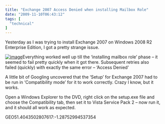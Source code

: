 ```yaml
---
title: "Exchange 2007 Access Denied when installing Mailbox Role"
date: "2009-11-10T06:43:12"
tags: [
  "technical"
]
---
```

Yesterday as I was trying to install Exchange 2007 on Windows 2008 R2 Enterprise Edition, I got a pretty strange issue.

[![image](image_thumb.png "image")](https://kapie.com/content/binary/WindowsLiveWriter/Exchange2007AccessDeniedwheninstallingMa_5DA7/image_2.png)Everything worked well up till the ‘installing mailbox role’ phase – it seemed to fail pretty quickly when it got there. Subsequent retries also failed (quickly) with exactly the same error – ‘Access Denied’

A little bit of Googling uncovered that the ‘Setup’ for Exchange 2007 had to be run in ‘Compatibility mode’ for it to work correctly. Crazy I know, but it works.

Open a Windows Explorer to the DVD, right click on the setup.exe file and choose the Compatibility tab, then set it to Vista Service Pack 2 – now run it, and it should all work as expected.

GEO51.4043502807617:\-1.28752994537354